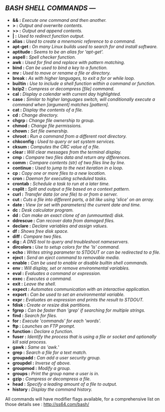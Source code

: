 ## **_BASH SHELL COMMANDS &mdash;_**

* **&& :** _Execute one command and then another._
* **> :** _Output and overwrite contents._
* **>> :** _Output and append contents._
* **| :** _Used to redirect function output._
* **alias :** _Used to create a mnemonic reference to a command._
* **apt-get :** _On many Linux builds used to search for and install software._
* **aptitude :** _Seems to be an alias for 'apt-get'._
* **aspell :** _Spell checker function._
* **awk :** _Used for find and replace with pattern matching._
* **bind :** _Can be used to bind a key to a function._
* **mv :** _Used to move or rename a file or directory._
* **break :** _As with higher languages, to exit a for or while loop._
* **builtin :** _Use to include a shell function within a command or function._
* **bzip2 :** _Compress or decompress [file] command._
* **cal :** _Display a calendar with current day highlighted._
* **case :** _Similar to higher languages switch, will conditionally execute a command when [argument] matches [pattern]._
* **cat :** _Display the contents of a file._
* **cd :** _Change directory._
* **chgrp :** _Change file ownership to group._
* **chmod :** _Change file permissions._
* **chown :** _Set file ownership._
* **chroot :** _Run a command from a different root directory._
* **chkconfig :** _Used to query or set system services._
* **cksum :** _Computes the CRC value of a file._
* **clear :** _Will clear messages from the terminal display._
* **cmp :** _Compare two files data and return any differences._
* **comm :** _Compare contents (str) of two files line by line._
* **continue :** _Used to jump to the next iteration in a loop._
* **cp :** _Copy one or more files to a new location._
* **cron :** _Daemon for executing scheduled tasks._
* **crontab :** _Schedule a task to run at a later time._
* **csplit :** _Split and output a file based on a context pattern._
* **curl :** _Transfer data (or one file) to or from a server._
* **cut :** _Cuts a file into different parts, a bit like using 'slice' on an array._
* **date :** _View (or set with parameters) the current date and time._
* **dc :** _Desk calculator program._
* **dd :** _Can make an exact clone of an (unmounted) disk._
* **ddrescue :** _Can recover data from damaged files._
* **declare :** _Declare variables and assign values._
* **df :** _Shows free disk space._
* **diff :** _Compare two files._
* **dig :** _A DNS tool to query and troubleshoot nameservers._
* **dircolors :** _Use to setup colors for the 'ls' command._
* **echo :** _Writes string parameter to STDOUT or can be redirected to a file._
* **eject :** _Send an eject command to removable media._
* **enable :** _Can be used to enable or disable builtin shell commands._
* **env :** _Will display, set or remove environmental variables._
* **eval :** _Evaluates a command or expression._
* **exec :** _Executes a command._
* **exit :** _Leave the shell._
* **expect :** _Automates communication with an interactive application._
* **export :** _Can be used to set an environmental variable._
* **expr :** _Evaluates an expression and prints the result to STDOUT._
* **fdisk :** _Create or resize disk partitions._
* **fgrep :** _Can be faster than 'grep' if searching for multiple strings._
* **find :** _Search for files._
* **for :** _Execute 'commands' for each 'words'._
* **ftp :** _Launches an FTP prompt._
* **function :** _Declare a function._
* **fuser :** _Identify the process that is using a file or socket and optionally kill said process._
* **gawk :** _Same as 'awk._'
* **grep :** _Search a file for a text match._
* **groupadd :** _Can add a user security group._
* **groupdel :** _Inverse of above._
* **groupmod :** _Modify a group._
* **groups :** _Print the group name a user is in._
* **gzip :** _Compress or decompress a file._
* **head :** _Specify a leading amount of a file to output._
* **history :** _Display the command history._

All commands will have modifier flags available, for a comprehensive list on those details see : http://ss64.com/bash/
